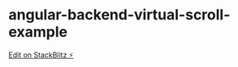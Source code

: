 # angular-backend-virtual-scroll-example

[Edit on StackBlitz ⚡️](https://stackblitz.com/edit/angular-vjmycp)